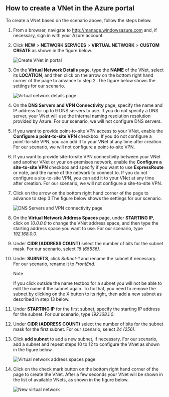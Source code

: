 ## How to create a VNet in the Azure portal
To create a VNet based on the scenario above, follow the steps below.

1. From a browser, navigate to http://manage.windowsazure.com and, if necessary, sign in with your Azure account.
2. Click **NEW** > **NETWORK SERVICES** > **VIRTUAL NETWORK** > **CUSTOM CREATE** as shown in the figure below.
   
    ![Create VNet in portal](./media/virtual-networks-create-vnet-classic-portal-include/vnet-create-portal-figure1.gif)
3. On the **Virtual Network Details** page, type the **NAME** of the VNet, select its **LOCATION**, and then click on the arrow on the bottom right hand corner of the page to advance to step 2. The figure below shows the settings for our scenario.
   
    ![Virtual network details page](./media/virtual-networks-create-vnet-classic-portal-include/vnet-create-portal-figure2.png)
4. On the **DNS Servers and VPN Connectivity** page, specify the name and IP address for up to 9 DNS servers to use. If you do not specify a DNS server, your VNet will use the internal naming resolution resolution provided by Azure. For our scenario, we will not configure DNS servers.
5. If you want to provide point-to-site VPN access to your VNet, enable the **Configure a point-to-site VPN** checkbox. If you do not configure a point-to-site VPN, you can add it to your VNet at any time after creation. For our scenario, we will not configure a point-to-site VPN.
6. If you want to provide site-to-site VPN connectivity between your VNet and another VNet or your on-premises network, enable the **Configure a site-to-site VPN** checkbox and specify if you want to use **ExpressRoute** or note, and the name of the network to connect to. If you do not configure a site-to-site VPN, you can add it to your VNet at any time after creation. For our scenario, we will not configure a site-to-site VPN.
7. Click on the arrow on the bottom right hand corner of the page to advance to step 3.The figure below shows the settings for our scenario.
   
    ![DNS Servers and VPN connectivity page](./media/virtual-networks-create-vnet-classic-portal-include/vnet-create-portal-figure3.png)
8. On the **Virtual Network Address Spaces** page, under **STARTING IP**, click on *10.0.0.0* to change the VNet address space, and then type the starting address space you want to use. For our scenario, type *192.168.0.0*. 
9. Under **CIDR (ADDRESS COUNT)** select the number of bits for the subnet mask. For our scenario, select *16 (65536)*.
10. Under **SUBNETS**, click *Subnet-1* and rename the subnet if necessary. For our scenario, rename it to *FrontEnd*.
    
    > [!NOTE]
    > If you click outside the name textbox for a subnet you will not be able to edit the name if the subnet again. To fix that, you need to remove the subnet by clicking on the X button to its right, then add a new subnet as described in step 13 below.
    > 
11. Under **STARTING IP** for the first subnet, specify the starting IP address for the subnet. For our scenario, type *192.168.1.0*.
12. Under **CIDR (ADDRESS COUNT)** select the number of bits for the subnet mask for the first subnet. For our scenario, select *24 (256)*.
13. Click **add subnet** to add a new subnet, if necessary. For our scenario, add a subnet and repeat steps 10 to 12 to configure the VNet as shown in the figure below.
    
    ![Virtual network address spaces page](./media/virtual-networks-create-vnet-classic-portal-include/vnet-create-portal-figure4.png)
14. Click on the check mark button on the bottom right hand corner of the page to create the VNet. After a few seconds your VNet will be shown in the list of available VNets, as shown in the figure below.
    
    ![New virtual network](./media/virtual-networks-create-vnet-classic-portal-include/vnet-create-portal-figure5.png)

